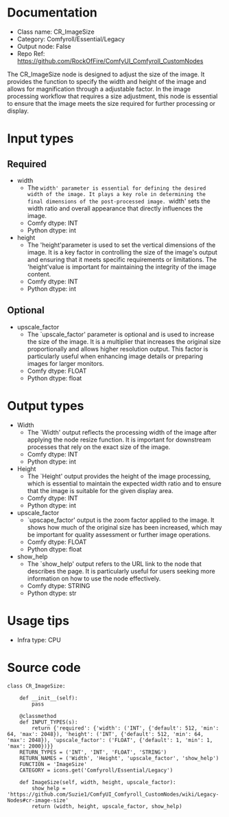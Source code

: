 # Documentation
- Class name: CR_ImageSize
- Category: Comfyroll/Essential/Legacy
- Output node: False
- Repo Ref: https://github.com/RockOfFire/ComfyUI_Comfyroll_CustomNodes

The CR_ImageSize node is designed to adjust the size of the image. It provides the function to specify the width and height of the image and allows for magnification through a adjustable factor. In the image processing workflow that requires a size adjustment, this node is essential to ensure that the image meets the size required for further processing or display.

# Input types
## Required
- width
    - The `width' parameter is essential for defining the desired width of the image. It plays a key role in determining the final dimensions of the post-processed image. `width' sets the width ratio and overall appearance that directly influences the image.
    - Comfy dtype: INT
    - Python dtype: int
- height
    - The 'height'parameter is used to set the vertical dimensions of the image. It is a key factor in controlling the size of the image's output and ensuring that it meets specific requirements or limitations. The 'height'value is important for maintaining the integrity of the image content.
    - Comfy dtype: INT
    - Python dtype: int
## Optional
- upscale_factor
    - The `upscale_factor' parameter is optional and is used to increase the size of the image. It is a multiplier that increases the original size proportionally and allows higher resolution output. This factor is particularly useful when enhancing image details or preparing images for larger monitors.
    - Comfy dtype: FLOAT
    - Python dtype: float

# Output types
- Width
    - The `Width' output reflects the processing width of the image after applying the node resize function. It is important for downstream processes that rely on the exact size of the image.
    - Comfy dtype: INT
    - Python dtype: int
- Height
    - The `Height' output provides the height of the image processing, which is essential to maintain the expected width ratio and to ensure that the image is suitable for the given display area.
    - Comfy dtype: INT
    - Python dtype: int
- upscale_factor
    - `upscape_factor' output is the zoom factor applied to the image. It shows how much of the original size has been increased, which may be important for quality assessment or further image operations.
    - Comfy dtype: FLOAT
    - Python dtype: float
- show_help
    - The `show_help' output refers to the URL link to the node that describes the page. It is particularly useful for users seeking more information on how to use the node effectively.
    - Comfy dtype: STRING
    - Python dtype: str

# Usage tips
- Infra type: CPU

# Source code
```
class CR_ImageSize:

    def __init__(self):
        pass

    @classmethod
    def INPUT_TYPES(s):
        return {'required': {'width': ('INT', {'default': 512, 'min': 64, 'max': 2048}), 'height': ('INT', {'default': 512, 'min': 64, 'max': 2048}), 'upscale_factor': ('FLOAT', {'default': 1, 'min': 1, 'max': 2000})}}
    RETURN_TYPES = ('INT', 'INT', 'FLOAT', 'STRING')
    RETURN_NAMES = ('Width', 'Height', 'upscale_factor', 'show_help')
    FUNCTION = 'ImageSize'
    CATEGORY = icons.get('Comfyroll/Essential/Legacy')

    def ImageSize(self, width, height, upscale_factor):
        show_help = 'https://github.com/Suzie1/ComfyUI_Comfyroll_CustomNodes/wiki/Legacy-Nodes#cr-image-size'
        return (width, height, upscale_factor, show_help)
```